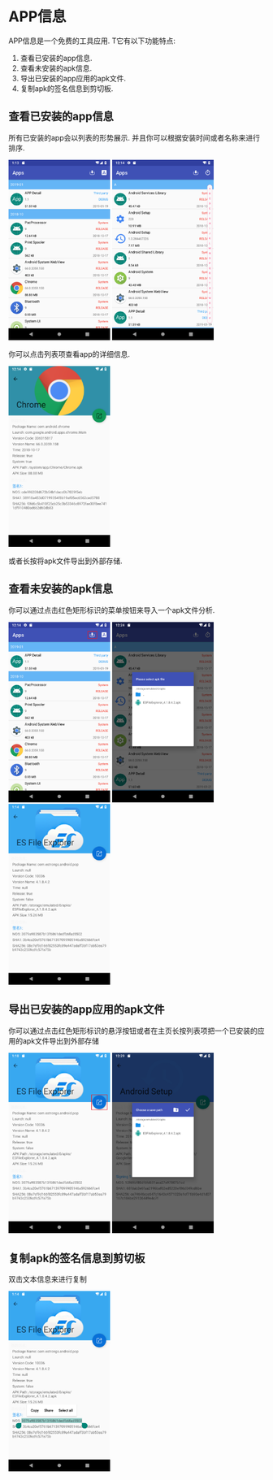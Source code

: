 # APP信息 #
APP信息是一个免费的工具应用. T它有以下功能特点:  
1. 查看已安装的app信息.  
2. 查看未安装的apk信息.  
3. 导出已安装的app应用的apk文件.  
4. 复制apk的签名信息到剪切板.
## 查看已安装的app信息 ##
<p>所有已安装的app会以列表的形势展示. 并且你可以根据安装时间或者名称来进行排序.</p>
<p><img src="img\sort_time.png" width=200></img> <img src="img\sort_a.png" width=200></img></p>
<p>你可以点击列表项查看app的详细信息.</p>
<p><img src="img\installed.png" width=200></img></p>
<p>或者长按将apk文件导出到外部存储.</p>  

## 查看未安装的apk信息 ##
<p>你可以通过点击红色矩形标识的菜单按钮来导入一个apk文件分析.</p>
<p><img src="img\apk.png" width=200></img> <img src="img\import.png" width=200></img> <img src="img\uninstalled.png" width=200></img></p>  

## 导出已安装的app应用的apk文件 ##
<p>你可以通过点击红色矩形标识的悬浮按钮或者在主页长按列表项把一个已安装的应用的apk文件导出到外部存储</p>
<p><img src="img\export.png" width=200></img> <img src="img\path.png" width=200></img></p>  

## 复制apk的签名信息到剪切板 ##
<p>双击文本信息来进行复制</p>
<p><img src="img\copy_info.png" width=200></img></p>